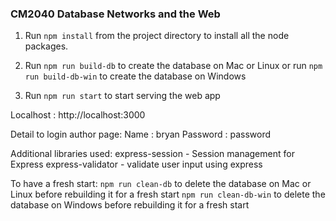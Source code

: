 ### CM2040 Database Networks and the Web ### 

1. Run ```npm install``` from the project directory to install all the node packages.

2. Run ```npm run build-db``` to create the database on Mac or Linux or run ```npm run build-db-win``` to create the database on Windows 

3. Run ```npm run start``` to start serving the web app

Localhost : http://localhost:3000

Detail to login author page:
Name : bryan
Password : password

Additional libraries used:
express-session - Session management for Express
express-validator - validate user input using express

To have a fresh start:
```npm run clean-db``` to delete the database on Mac or Linux before rebuilding it for a fresh start
```npm run clean-db-win``` to delete the database on Windows before rebuilding it for a fresh start